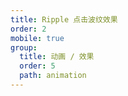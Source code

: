```yaml
---
title: Ripple 点击波纹效果
order: 2
mobile: true
group:
  title: 动画 / 效果
  order: 5
  path: animation
---
```


<code src="../demo/Ripple.tsx"></code>
<API src="../src/Ripple.tsx"></API>
